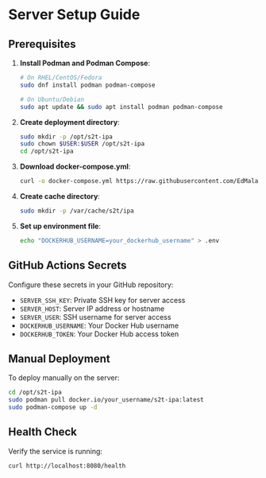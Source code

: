 # Server Setup Guide

## Prerequisites

1. **Install Podman and Podman Compose**:

   ```bash
   # On RHEL/CentOS/Fedora
   sudo dnf install podman podman-compose

   # On Ubuntu/Debian
   sudo apt update && sudo apt install podman podman-compose
   ```

2. **Create deployment directory**:

   ```bash
   sudo mkdir -p /opt/s2t-ipa
   sudo chown $USER:$USER /opt/s2t-ipa
   cd /opt/s2t-ipa
   ```

3. **Download docker-compose.yml**:

   ```bash
   curl -o docker-compose.yml https://raw.githubusercontent.com/EdMalashkin/s2t-ipa/master/docker/docker-compose.yml
   ```

4. **Create cache directory**:

   ```bash
   sudo mkdir -p /var/cache/s2t/ipa
   ```

5. **Set up environment file**:
   ```bash
   echo "DOCKERHUB_USERNAME=your_dockerhub_username" > .env
   ```

## GitHub Actions Secrets

Configure these secrets in your GitHub repository:

- `SERVER_SSH_KEY`: Private SSH key for server access
- `SERVER_HOST`: Server IP address or hostname
- `SERVER_USER`: SSH username for server access
- `DOCKERHUB_USERNAME`: Your Docker Hub username
- `DOCKERHUB_TOKEN`: Your Docker Hub access token

## Manual Deployment

To deploy manually on the server:

```bash
cd /opt/s2t-ipa
sudo podman pull docker.io/your_username/s2t-ipa:latest
sudo podman-compose up -d
```

## Health Check

Verify the service is running:

```bash
curl http://localhost:8080/health
```
